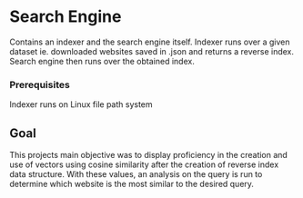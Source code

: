 # Search Engine

Contains an indexer and the search engine itself. Indexer runs over a given dataset ie. downloaded websites saved in .json and returns a reverse index. Search engine then runs over the obtained index.

### Prerequisites

Indexer runs on Linux file path system

## Goal
This projects main objective was to display proficiency in the creation and use of vectors using cosine similarity after the creation of reverse index data structure. With these values, an analysis on the query is run to determine which website is the most similar to the desired query.  
